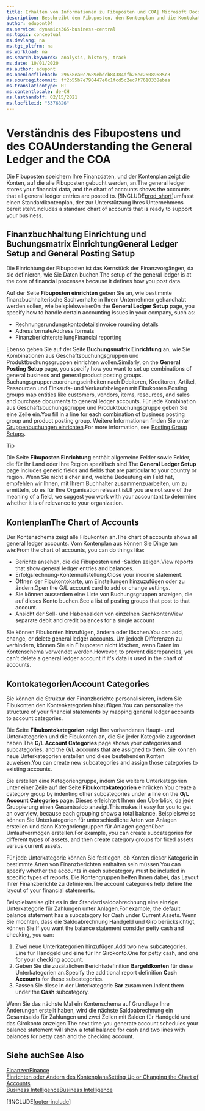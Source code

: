 ```yaml
---
title: Erhalten von Informationen zu Fibuposten und COA| Microsoft Docs
description: Beschreibt den Fibuposten, den Kontenplan und die Kontokategorien.
author: edupont04
ms.service: dynamics365-business-central
ms.topic: conceptual
ms.devlang: na
ms.tgt_pltfrm: na
ms.workload: na
ms.search.keywords: analysis, history, track
ms.date: 10/01/2020
ms.author: edupont
ms.openlocfilehash: 29658ea0c7689ebdcb84384dfb26ec26089685c3
ms.sourcegitcommit: ff2b55b7e790447e0c1fcd5c2ec7f7610338ebaa
ms.translationtype: HT
ms.contentlocale: de-CH
ms.lasthandoff: 02/15/2021
ms.locfileid: "5376826"
---
```

# <a name="understanding-the-general-ledger-and-the-coa"></a><span data-ttu-id="65f5b-103">Verständnis des Fibupostens und des COA</span><span class="sxs-lookup"><span data-stu-id="65f5b-103">Understanding the General Ledger and the COA</span></span>

<span data-ttu-id="65f5b-104">Die Fibuposten speichern Ihre Finanzdaten, und der Kontenplan zeigt die Konten, auf die alle Fibuposten gebucht werden, an.</span><span class="sxs-lookup"><span data-stu-id="65f5b-104">The general ledger stores your financial data, and the chart of accounts shows the accounts that all general ledger entries are posted to.</span></span> [!INCLUDE[prod_short](includes/prod_short.md)]<span data-ttu-id="65f5b-105">umfasst einen Standardkontenplan, der zur Unterstützung Ihres Unternehmens bereit steht.</span><span class="sxs-lookup"><span data-stu-id="65f5b-105">includes a standard chart of accounts that is ready to support your business.</span></span>

## <a name="general-ledger-setup-and-general-posting-setup"></a><span data-ttu-id="65f5b-106">Finanzbuchhaltung Einrichtung und Buchungsmatrix Einrichtung</span><span class="sxs-lookup"><span data-stu-id="65f5b-106">General Ledger Setup and General Posting Setup</span></span>

<span data-ttu-id="65f5b-107">Die Einrichtung der Fibuposten ist das Kernstück der Finanzvorgängen, da sie definieren, wie Sie Daten buchen.</span><span class="sxs-lookup"><span data-stu-id="65f5b-107">The setup of the general ledger is at the core of financial processes because it defines how you post data.</span></span>  

<span data-ttu-id="65f5b-108">Auf der Seite **Fibuposten einrichten** geben Sie an, wie bestimmte finanzbuchhalterische Sachverhalte in Ihrem Unternehmen gehandhabt werden sollen, wie beispielsweise:</span><span class="sxs-lookup"><span data-stu-id="65f5b-108">On the **General Ledger Setup** page, you specify how to handle certain accounting issues in your company, such as:</span></span>  

* <span data-ttu-id="65f5b-109">Rechnungsrundungskontodetails</span><span class="sxs-lookup"><span data-stu-id="65f5b-109">Invoice rounding details</span></span>  
* <span data-ttu-id="65f5b-110">Adressformate</span><span class="sxs-lookup"><span data-stu-id="65f5b-110">Address formats</span></span>  
* <span data-ttu-id="65f5b-111">Finanzberichterstellung</span><span class="sxs-lookup"><span data-stu-id="65f5b-111">Financial reporting</span></span>  

<span data-ttu-id="65f5b-112">Ebenso geben Sie auf der Seite **Buchungsmatrix Einrichtung** an, wie Sie Kombinationen aus Geschäftsbuchungsgruppen und Produktbuchungsgruppen einrichten wollen.</span><span class="sxs-lookup"><span data-stu-id="65f5b-112">Similarly, on the **General Posting Setup** page, you specify how you want to set up combinations of general business and general product posting groups.</span></span> <span data-ttu-id="65f5b-113">Buchungsgruppenzuordnungseinheiten nach Debitoren, Kreditoren, Artikel, Ressourcen und Einkaufs- und Verkaufsbelegen mit Fibukonten.</span><span class="sxs-lookup"><span data-stu-id="65f5b-113">Posting groups map entities like customers, vendors, items, resources, and sales and purchase documents to general ledger accounts.</span></span> <span data-ttu-id="65f5b-114">Für jede Kombination aus Geschäftsbuchungsgruppe und Produktbuchungsgruppe geben Sie eine Zeile ein.</span><span class="sxs-lookup"><span data-stu-id="65f5b-114">You fill in a line for each combination of business posting group and product posting group.</span></span> <span data-ttu-id="65f5b-115">Weitere Informationen finden Sie unter [Gruppenbuchungen einrichten](finance-posting-groups.md).</span><span class="sxs-lookup"><span data-stu-id="65f5b-115">For more information, see [Posting Group Setups](finance-posting-groups.md).</span></span>  

> [!TIP]
> <span data-ttu-id="65f5b-116">Die Seite **Fibuposten Einrichtung** enthält allgemeine Felder sowie Felder, die für Ihr Land oder Ihre Region spezifisch sind.</span><span class="sxs-lookup"><span data-stu-id="65f5b-116">The **General Ledger Setup** page includes generic fields and fields that are particular to your country or region.</span></span> <span data-ttu-id="65f5b-117">Wenn Sie nicht sicher sind, welche Bedeutung ein Feld hat, empfehlen wir Ihnen, mit Ihrem Buchhalter zusammenzuarbeiten, um zu ermitteln, ob es für Ihre Organisation relevant ist.</span><span class="sxs-lookup"><span data-stu-id="65f5b-117">If you are not sure of the meaning of a field, we suggest you work with your accountant to determine whether it is of relevance to your organization.</span></span>  

## <a name="the-chart-of-accounts"></a><span data-ttu-id="65f5b-118">Kontenplan</span><span class="sxs-lookup"><span data-stu-id="65f5b-118">The Chart of Accounts</span></span>

<span data-ttu-id="65f5b-119">Der Kontenschema zeigt alle Fibukonten an.</span><span class="sxs-lookup"><span data-stu-id="65f5b-119">The chart of accounts shows all general ledger accounts.</span></span> <span data-ttu-id="65f5b-120">Vom Kontenplan aus können Sie Dinge tun wie:</span><span class="sxs-lookup"><span data-stu-id="65f5b-120">From the chart of accounts, you can do things like:</span></span>  

* <span data-ttu-id="65f5b-121">Berichte ansehen, die die Fibuposten und -Salden zeigen.</span><span class="sxs-lookup"><span data-stu-id="65f5b-121">View reports that show general ledger entries and balances.</span></span>  
* <span data-ttu-id="65f5b-122">Erfolgsrechnung-Kontennullstellung.</span><span class="sxs-lookup"><span data-stu-id="65f5b-122">Close your income statement.</span></span>  
* <span data-ttu-id="65f5b-123">Öffnen der Fibukontokarte, um Einstellungen hinzuzufügen oder zu ändern.</span><span class="sxs-lookup"><span data-stu-id="65f5b-123">Open the G/L account card to add or change settings.</span></span>  
* <span data-ttu-id="65f5b-124">Sie können ausserdem eine Liste von Buchungsgruppen anzeigen, die auf dieses Konto buchen.</span><span class="sxs-lookup"><span data-stu-id="65f5b-124">See a list of posting groups that post to that account.</span></span>
* <span data-ttu-id="65f5b-125">Ansicht der Soll- und Habensalden von einzelnen Sachkonten</span><span class="sxs-lookup"><span data-stu-id="65f5b-125">View separate debit and credit balances for a single account</span></span>  

<span data-ttu-id="65f5b-126">Sie können Fibukonten hinzufügen, ändern oder löschen.</span><span class="sxs-lookup"><span data-stu-id="65f5b-126">You can add, change, or delete general ledger accounts.</span></span> <span data-ttu-id="65f5b-127">Um jedoch Differenzen zu verhindern, können Sie ein Fibuposten nicht löschen, wenn Daten im Kontenschema verwendet werden.</span><span class="sxs-lookup"><span data-stu-id="65f5b-127">However, to prevent discrepancies, you can't delete a general ledger account if it's data is used in the chart of accounts.</span></span>  

## <a name="account-categories"></a><span data-ttu-id="65f5b-128">Kontokategorien</span><span class="sxs-lookup"><span data-stu-id="65f5b-128">Account Categories</span></span>

<span data-ttu-id="65f5b-129">Sie können die Struktur der Finanzberichte personalisieren, indem Sie Fibukonten den Kontenkategorien hinzufügen.</span><span class="sxs-lookup"><span data-stu-id="65f5b-129">You can personalize the structure of your financial statements by mapping general ledger accounts to account categories.</span></span>  

<span data-ttu-id="65f5b-130">Die Seite **Fibukontokategorien** zeigt Ihre vorhandenen Haupt- und Unterkategorien und die Fibukonten an, die Sie jeder Kategorie zugeordnet haben.</span><span class="sxs-lookup"><span data-stu-id="65f5b-130">The **G/L Account Categories** page shows your categories and subcategories, and the G/L accounts that are assigned to them.</span></span> <span data-ttu-id="65f5b-131">Sie können neue Unterkategorien erstellen und diese bestehenden Konten zuweisen.</span><span class="sxs-lookup"><span data-stu-id="65f5b-131">You can create new subcategories and assign those categories to existing accounts.</span></span>  

<span data-ttu-id="65f5b-132">Sie erstellen eine Kategoriengruppe, indem Sie weitere Unterkategorien unter einer Zeile auf der Seite **Fibukontokategorien** einrücken.</span><span class="sxs-lookup"><span data-stu-id="65f5b-132">You create a category group by indenting other subcategories under a line on the **G/L Account Categories** page.</span></span> <span data-ttu-id="65f5b-133">Dieses erleichtert Ihnen den Überblick, da jede Gruppierung einen Gesamtsaldo anzeigt.</span><span class="sxs-lookup"><span data-stu-id="65f5b-133">This makes it easy for you to get an overview, because each grouping shows a total balance.</span></span> <span data-ttu-id="65f5b-134">Beispielsweise können Sie Unterkategorien für unterschiedliche Arten von Anlagen erstellen und dann Kategoriengruppen für Anlagen gegenüber Umlaufvermögen erstellen.</span><span class="sxs-lookup"><span data-stu-id="65f5b-134">For example, you can create subcategories for different types of assets, and then create category groups for fixed assets versus current assets.</span></span>  

<span data-ttu-id="65f5b-135">Für jede Unterkategorie können Sie festlegen, ob Konten dieser Kategorie in bestimmte Arten von Finanzberichten enthalten sein müssen.</span><span class="sxs-lookup"><span data-stu-id="65f5b-135">You can specify whether the accounts in each subcategory must be included in specific types of reports.</span></span> <span data-ttu-id="65f5b-136">Die Kontengruppen helfen Ihnen dabei, das Layout Ihrer Finanzberichte zu definieren.</span><span class="sxs-lookup"><span data-stu-id="65f5b-136">The account categories help define the layout of your financial statements.</span></span>  

<span data-ttu-id="65f5b-137">Beispielsweise gibt es in der Standardsaldoabrechnung eine einzige Unterkategorie für Zahlungen unter Anlagen.</span><span class="sxs-lookup"><span data-stu-id="65f5b-137">For example, the default balance statement has a subcategory for Cash under Current Assets.</span></span> <span data-ttu-id="65f5b-138">Wenn Sie möchten, dass die Saldoabrechnung Handgeld und Giro berücksichtigt, können Sie:</span><span class="sxs-lookup"><span data-stu-id="65f5b-138">If you want the balance statement consider petty cash and checking, you can:</span></span>  

1. <span data-ttu-id="65f5b-139">Zwei neue Unterkategorien hinzufügen.</span><span class="sxs-lookup"><span data-stu-id="65f5b-139">Add two new subcategories.</span></span> <span data-ttu-id="65f5b-140">Eine für Handgeld und eine für Ihr Girokonto.</span><span class="sxs-lookup"><span data-stu-id="65f5b-140">One for petty cash, and one for your checking account.</span></span>  
2. <span data-ttu-id="65f5b-141">Geben Sie die zusätzlichen Berichtsdefinition **Bargeldkonten** für diese Unterkategorien an.</span><span class="sxs-lookup"><span data-stu-id="65f5b-141">Specify the additional report definition **Cash Accounts** for these subcategories.</span></span>  
3. <span data-ttu-id="65f5b-142">Fassen Sie diese in der Unterkategorie **Bar** zusammen.</span><span class="sxs-lookup"><span data-stu-id="65f5b-142">Indent them under the **Cash** subcategory.</span></span>  

<span data-ttu-id="65f5b-143">Wenn Sie das nächste Mal ein Kontenschema auf Grundlage Ihre Änderungen erstellt haben, wird die nächste Saldoabrechnung ein Gesamtsaldo für Zahlungen und zwei Zeilen mit Salden für Handgeld und das Girokonto anzeigen.</span><span class="sxs-lookup"><span data-stu-id="65f5b-143">The next time you generate account schedules your balance statement will show a total balance for cash and two lines with balances for petty cash and the checking account.</span></span>  

## <a name="see-also"></a><span data-ttu-id="65f5b-144">Siehe auch</span><span class="sxs-lookup"><span data-stu-id="65f5b-144">See Also</span></span>

[<span data-ttu-id="65f5b-145">Finanzen</span><span class="sxs-lookup"><span data-stu-id="65f5b-145">Finance</span></span>](finance.md)  
[<span data-ttu-id="65f5b-146">Einrichten oder Ändern des Kontenplans</span><span class="sxs-lookup"><span data-stu-id="65f5b-146">Setting Up or Changing the Chart of Accounts</span></span>](finance-setup-chart-accounts.md)  
[<span data-ttu-id="65f5b-147">Business Intelligence</span><span class="sxs-lookup"><span data-stu-id="65f5b-147">Business Intelligence</span></span>](bi.md)  


[!INCLUDE[footer-include](includes/footer-banner.md)]